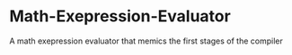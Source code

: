 # Math-Exepression-Evaluator
A math exepression evaluator that memics the first stages of the compiler
